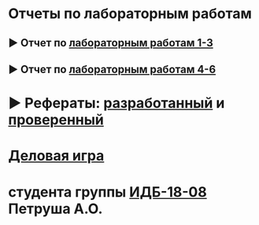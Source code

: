 # Отчеты по лабораторным работам

## ► Отчет по [лабораторным работам 1-3](https://github.com/Annushka-13/PetrushAnn.github.io/wiki/Labs-1-3)

## ► Отчет по [лабораторным работам 4-6]()

# ► Рефераты: [разработанный](https://github.com/stankin/design-part-1/wiki/exam08-3) и [проверенный]()

# [Деловая игра]()

# студента группы [ИДБ-18-08](https://docs.google.com/spreadsheets/d/1bKTqLJ_fwtBglIUNzz2MdDjdNV1_TjivVgGB1mNEjXw/edit?usp=sharing) Петруша А.О.
